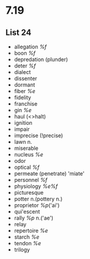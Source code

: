 # 7.19
## List 24
* allegation *%f*
* boon *%f*
* depredation (plunder)
* deter *%f*
* dialect
* dissenter
* dormant
* fiber *%e*
* fidelity
* franchise
* gin *%e*
* haul (<>halt)
* ignition
* impair
* imprecise (!precise)
* lawn n.
* miserable
* nucleus *%e*
* odor
* optical *%f*
* permeate (penetrate) 'miate'
* personnel *%f*
* physiology *%e%f*
* picturesque
* potter n.(pottery n.)
* proprietor *%p*('ai')
* qui'escent
* rally *%p* n.('ae')
* relay
* repertoire *%e*
* starch *%e*
* tendon *%e*
* trilogy